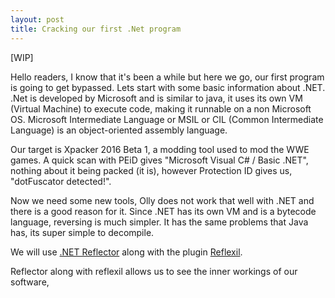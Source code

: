 ```yaml
---
layout: post
title: Cracking our first .Net program
---
```

[WIP]

Hello readers, I know that it's been a while but here we go, our first program is going to get bypassed.
Lets start with some basic information about .NET. .Net is developed by Microsoft and is similar to java, it uses its own VM (Virtual Machine)
to execute code, making it runnable on a non Microsoft OS. Microsoft Intermediate Language or MSIL or CIL (Common Intermediate Language) is an object-oriented assembly language.

Our target is Xpacker 2016 Beta 1, a modding tool used to mod the WWE games. A quick scan with PEiD gives "Microsoft Visual C# / Basic .NET", nothing about it being packed (it is),
however Protection ID gives us, "dotFuscator detected!".

Now we need some new tools, Olly does not work that well with .NET and there is a good reason for it. Since .NET has its own VM and is a bytecode language, reversing is much simpler.
It has the same problems that Java has, its super simple to decompile.

We will use [.NET Reflector](https://www.red-gate.com/products/dotnet-development/reflector/) along with the plugin [Reflexil](http://reflexil.net/).

Reflector along with reflexil allows us to see the inner workings of our software,  
